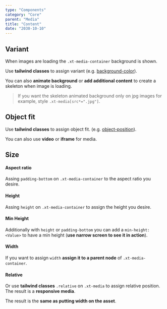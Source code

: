 ```yaml
---
type: "Components"
category: "Core"
parent: "Media"
title: "Content"
date: "2030-10-10"
---
```


## Variant

When images are loading the `.xt-media-container` background is shown.

Use **tailwind classes** to assign variant (e.g. [background-color](https://tailwindcss.com/docs/background-color)).

<demo>
  <demoinline src="demos/components/media/variant">
  </demoinline>
</demo>

You can also **animate background** or **add additional content** to create a skeleton when image is loading.

> If you want the skeleton animated background only on jpg images for example, style `.xt-media[src*=".jpg"]`.

<demo>
  <demoinline src="demos/components/media/skeleton">
  </demoinline>
</demo>

## Object fit

Use **tailwind classes** to assign object fit. (e.g. [object-position](https://tailwindcss.com/docs/object-position)).

<demo>
  <demoinline src="demos/components/media/cover">
  </demoinline>
  <demoinline src="demos/components/media/contain">
  </demoinline>
</demo>

You can also use **video** or **iframe** for media.

<demo>
  <demoinline src="demos/components/media/video">
  </demoinline>
  <demoinline src="demos/components/media/iframe">
  </demoinline>
</demo>

## Size

#### Aspect ratio

Assing `padding-bottom` on `.xt-media-container` to the aspect ratio you desire.

<demo>
  <demoinline src="demos/components/media/ratio">
  </demoinline>
</demo>

#### Height

Assing `height` on `.xt-media-container` to assign the height you desire.

<demo>
  <demoinline src="demos/components/media/height">
  </demoinline>
</demo>

#### Min Height

Additionally with `height` or `padding-bottom` you can add a `min-height: <Value>` to have a min height (**use narrow screen to see it in action**).

<demo>
  <demoinline src="demos/components/media/min-height">
  </demoinline>
</demo>

#### Width

If you want to assign `width` **assign it to a parent node** of `.xt-media-container`.

<demo>
  <demoinline src="demos/components/media/width">
  </demoinline>
</demo>

#### Relative

Or use **tailwind classes** `.relative` on `.xt-media` to assign relative position. The result is a **responsive media**.

The result is the **same as putting width on the asset**.

<demo>
  <demoinline src="demos/components/media/responsive">
  </demoinline>
</demo>
